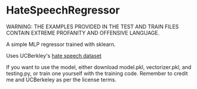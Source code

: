 # HateSpeechRegressor
WARNING: THE EXAMPLES PROVIDED IN THE TEST AND TRAIN FILES CONTAIN EXTREME PROFANITY AND OFFENSIVE LANGUAGE.

A simple MLP regressor trained with sklearn.

Uses UCBerkley's [hate speech dataset](https://huggingface.co/datasets/ucberkeley-dlab/measuring-hate-speech)

If you want to use the model, either download model.pkl, vectorizer.pkl, and testing.py, or train one yourself with the training code. Remember to credit me and UCBerkeley as per the license terms.
